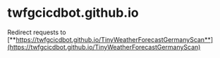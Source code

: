 # twfgcicdbot.github.io

Redirect requests to [**https://twfgcicdbot.github.io/TinyWeatherForecastGermanyScan**](https://twfgcicdbot.github.io/TinyWeatherForecastGermanyScan)
